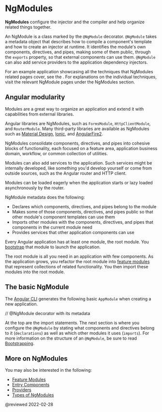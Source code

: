 # NgModules

**NgModules** configure the injector and the compiler and help organize related things together.

An NgModule is a class marked by the `@NgModule` decorator.
`@NgModule` takes a metadata object that describes how to compile a component's template and how to create an injector at runtime.
It identifies the module's own components, directives, and pipes, making some of them public, through the `exports` property, so that external components can use them.
`@NgModule` can also add service providers to the application dependency injectors.

For an example application showcasing all the techniques that NgModules related pages cover, see the <live-example></live-example>.
For explanations on the individual techniques, visit the relevant NgModule pages under the NgModules section.

## Angular modularity

Modules are a great way to organize an application and extend it with capabilities from external libraries.

Angular libraries are NgModules, such as `FormsModule`, `HttpClientModule`, and `RouterModule`.
Many third-party libraries are available as NgModules such as [Material Design](https://material.angular.io), [Ionic](https://ionicframework.com), and [AngularFire2](https://github.com/angular/angularfire2).

NgModules consolidate components, directives, and pipes into cohesive blocks of functionality, each focused on a feature area, application business domain, workflow, or common collection of utilities.

Modules can also add services to the application.
Such services might be internally developed, like something you'd develop yourself or come from outside sources, such as the Angular router and HTTP client.

Modules can be loaded eagerly when the application starts or lazy loaded asynchronously by the router.

NgModule metadata does the following:

* Declares which components, directives, and pipes belong to the module
* Makes some of those components, directives, and pipes public so that other module's component templates can use them
* Imports other modules with the components, directives, and pipes that components in the current module need
* Provides services that other application components can use

Every Angular application has at least one module, the root module.
You [bootstrap](guide/bootstrapping) that module to launch the application.

The root module is all you need in an application with few components.
As the application grows, you refactor the root module into [feature modules](guide/feature-modules) that represent collections of related functionality.
You then import these modules into the root module.

## The basic NgModule

The [Angular CLI](cli) generates the following basic `AppModule` when creating a new application.

<code-example path="ngmodules/src/app/app.module.1.ts" header="src/app/app.module.ts (default AppModule)">

// &commat;NgModule decorator with its metadata

</code-example>

At the top are the import statements.
The next section is where you configure the `@NgModule` by stating what components and directives belong to it (`declarations`) as well as which other modules it uses (`imports`).
For more information on the structure of an `@NgModule`, be sure to read [Bootstrapping](guide/bootstrapping).

## More on NgModules

You may also be interested in the following:

* [Feature Modules](guide/feature-modules)
* [Entry Components](guide/entry-components)
* [Providers](guide/providers)
* [Types of NgModules](guide/module-types)

<!-- links -->

<!-- external links -->

<!-- end links -->

@reviewed 2022-02-28
